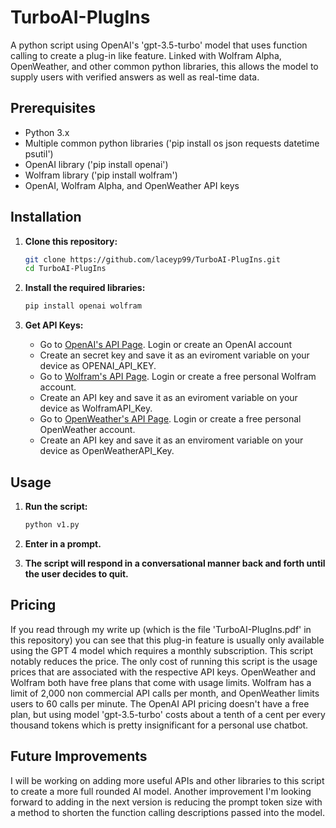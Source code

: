 # TurboAI-PlugIns
A python script using OpenAI's 'gpt-3.5-turbo' model that uses function calling to create a plug-in like feature. Linked with Wolfram Alpha, OpenWeather, and other common python libraries, this allows the model to supply users with verified answers as well as real-time data.

## Prerequisites

- Python 3.x
- Multiple common python libraries ('pip install os json requests datetime psutil')
- OpenAI library ('pip install openai')
- Wolfram library ('pip install wolfram')
- OpenAI, Wolfram Alpha, and OpenWeather API keys

## Installation

1. **Clone this repository:**

    ```bash
    git clone https://github.com/laceyp99/TurboAI-PlugIns.git
    cd TurboAI-PlugIns
    ```

2. **Install the required libraries:**

    ```bash
    pip install openai wolfram
    ```

3. **Get API Keys:**

    - Go to [OpenAI's API Page](https://platform.openai.com/account/api-keys). Login or create an OpenAI account
    - Create an secret key and save it as an eviroment variable on your device as OPENAI_API_KEY.
    - Go to [Wolfram's API Page](https://developer.wolframalpha.com/access). Login or create a free personal Wolfram account.
    - Create an API key and save it as an eviroment variable on your device as WolframAPI_Key.
    - Go to [OpenWeather's API Page](https://home.openweathermap.org/api_keys). Login or create a free personal OpenWeather account.
    - Create an API key and save it as an enviroment variable on your device as OpenWeatherAPI_Key.

## Usage

1. **Run the script:**

    ```bash
    python v1.py
    ```

2. **Enter in a prompt.**

3. **The script will respond in a conversational manner back and forth until the user decides to quit.**

## Pricing

If you read through my write up (which is the file 'TurboAI-PlugIns.pdf' in this repository) you can see that this plug-in feature is usually only available using the GPT 4 model which requires a monthly subscription. This script notably reduces the price. The only cost of running this script is the usage prices that are associated with the respective API keys. OpenWeather and Wolfram both have free plans that come with usage limits. Wolfram has a limit of 2,000 non commercial API calls per month, and OpenWeather limits users to 60 calls per minute. The OpenAI API pricing doesn't have a free plan, but using model 'gpt-3.5-turbo' costs about a tenth of a cent per every thousand tokens which is pretty insignificant for a personal use chatbot.

## Future Improvements

I will be working on adding more useful APIs and other libraries to this script to create a more full rounded AI model. Another improvement I'm looking forward to adding in the next version is reducing the prompt token size with a method to shorten the function calling descriptions passed into the model.
